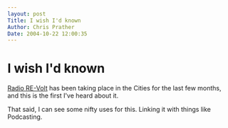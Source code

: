 ```yaml
---
layout: post
Title: I wish I'd known  
Author: Chris Prather
Date: 2004-10-22 12:00:35
---
```


# I wish I'd known
<a href="http://www.wired.com/news/roadtrip/riverroad/0,2704,65137,00.html">Radio RE-Volt</a> has been taking place in the Cities for the last few months, and this is the first I've heard about it.

That said, I can see some nifty uses for this. Linking it with things like Podcasting.
